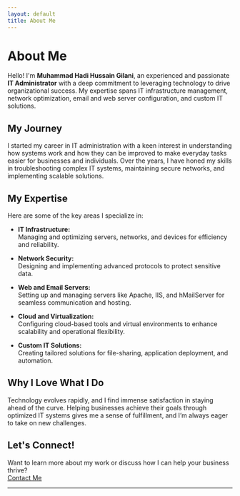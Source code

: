 ```yaml
---
layout: default
title: About Me
---
```


# About Me  

Hello! I'm **Muhammad Hadi Hussain Gilani**, an experienced and passionate **IT Administrator** with a deep commitment to leveraging technology to drive organizational success. My expertise spans IT infrastructure management, network optimization, email and web server configuration, and custom IT solutions.

## My Journey  
I started my career in IT administration with a keen interest in understanding how systems work and how they can be improved to make everyday tasks easier for businesses and individuals. Over the years, I have honed my skills in troubleshooting complex IT systems, maintaining secure networks, and implementing scalable solutions.

## My Expertise  
Here are some of the key areas I specialize in:  

- **IT Infrastructure:**  
  Managing and optimizing servers, networks, and devices for efficiency and reliability.  

- **Network Security:**  
  Designing and implementing advanced protocols to protect sensitive data.  

- **Web and Email Servers:**  
  Setting up and managing servers like Apache, IIS, and hMailServer for seamless communication and hosting.  

- **Cloud and Virtualization:**  
  Configuring cloud-based tools and virtual environments to enhance scalability and operational flexibility.  

- **Custom IT Solutions:**  
  Creating tailored solutions for file-sharing, application deployment, and automation.  

## Why I Love What I Do  
Technology evolves rapidly, and I find immense satisfaction in staying ahead of the curve. Helping businesses achieve their goals through optimized IT systems gives me a sense of fulfillment, and I’m always eager to take on new challenges.

## Let's Connect!  
Want to learn more about my work or discuss how I can help your business thrive?  
[Contact Me](contact.md)

---

